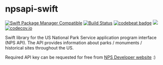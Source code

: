 # npsapi-swift

[![Swift Package Manager Compatible](https://img.shields.io/badge/Swift%20Package%20Manager-compatible-brightgreen.svg)](https://img.shields.io/badge/Swift%20Package%20Manager-compatible-brightgreen.svg)
[![Build Status](https://travis-ci.com/MarcoEidinger/npsapi-swift.svg?branch=master)](https://travis-ci.com/MarcoEidinger/npsapi-swift)
[![codebeat badge](https://codebeat.co/badges/bf8789bb-cf03-4412-af2b-628461676290)](https://codebeat.co/projects/github-com-marcoeidinger-npsapi-swift-master)
[![](https://img.shields.io/badge/Protected_by-Hound-a873d1.svg)](https://houndci.com)
[![codecov.io](https://codecov.io/gh/MarcoEidinger/npsapi-swift/branch/master/graphs/badge.svg)](https://codecov.io/gh/MarcoEidinger/npsapi-swift/branch/master)

Swift library for the US National Park Service application program interface (NPS API). The API provides information about parks / monuments / historical sites throughout the US.

Required API key can be requested for free from [NPS Developer website](https://www.nps.gov/subjects/developer/get-started.htm) :)
